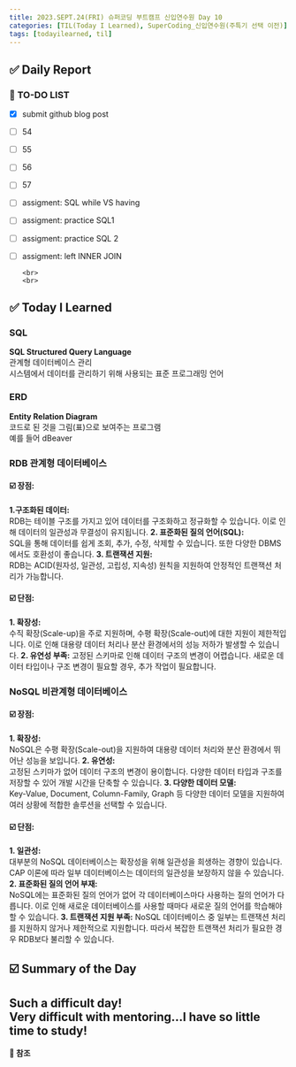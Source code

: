 ```yaml
---
title: 2023.SEPT.24(FRI) 슈퍼코딩 부트캠프 신입연수원 Day 10
categories: [TIL(Today I Learned), SuperCoding_신입연수원(주특기 선택 이전)]
tags: [todayilearned, til]
---
```


## ✅ Daily Report

### 📌 **TO-DO LIST**

- [x] submit github blog post
- [ ] 54
- [ ] 55
- [ ] 56
- [ ] 57
- [ ] assigment: SQL while VS having
- [ ] assigment: practice SQL1
- [ ] assigment: practice SQL 2
- [ ] assigment: left INNER JOIN

      <br>
      <br>

## ✅ Today I Learned

### **SQL**

**SQL Structured Query Language**  
관계형 데이터베이스 관리  
시스템에서 데이터를 관리하기 위해 사용되는 표준 프로그래밍 언어

### **ERD**

**Entity Relation Diagram**  
코드로 된 것을 그림(표)으로 보여주는 프로그램  
예를 들어 dBeaver

### **RDB 관계형 데이터베이스**

#### ☑️ 장점:

**1.구조화된 데이터:**  
RDB는 테이블 구조를 가지고 있어 데이터를 구조화하고 정규화할 수 있습니다. 이로 인해 데이터의 일관성과 무결성이 유지됩니다.
**2. 표준화된 질의 언어(SQL):**  
SQL을 통해 데이터를 쉽게 조회, 추가, 수정, 삭제할 수 있습니다. 또한 다양한 DBMS에서도 호환성이 좋습니다.
**3. 트랜잭션 지원:**  
RDB는 ACID(원자성, 일관성, 고립성, 지속성) 원칙을 지원하여 안정적인 트랜잭션 처리가 가능합니다.

#### ☑️ 단점:

**1. 확장성:**  
수직 확장(Scale-up)을 주로 지원하며, 수평 확장(Scale-out)에 대한 지원이 제한적입니다. 이로 인해 대용량 데이터 처리나 분산 환경에서의 성능 저하가 발생할 수 있습니다.
**2. 유연성 부족:**
고정된 스키마로 인해 데이터 구조의 변경이 어렵습니다. 새로운 데이터 타입이나 구조 변경이 필요할 경우, 추가 작업이 필요합니다.

### **NoSQL 비관계형 데이터베이스**

#### ☑️ 장점:

**1. 확장성:**  
NoSQL은 수평 확장(Scale-out)을 지원하여 대용량 데이터 처리와 분산 환경에서 뛰어난 성능을 보입니다.
**2. 유연성:**  
고정된 스키마가 없어 데이터 구조의 변경이 용이합니다. 다양한 데이터 타입과 구조를 저장할 수 있어 개발 시간을 단축할 수 있습니다.
**3. 다양한 데이터 모델:**  
 Key-Value, Document, Column-Family, Graph 등 다양한 데이터 모델을 지원하여 여러 상황에 적합한 솔루션을 선택할 수 있습니다.

#### ☑️ 단점:

**1. 일관성:**  
대부분의 NoSQL 데이터베이스는 확장성을 위해 일관성을 희생하는 경향이 있습니다. CAP 이론에 따라 일부 데이터베이스는 데이터의 일관성을 보장하지 않을 수 있습니다.
**2. 표준화된 질의 언어 부재:**  
NoSQL에는 표준화된 질의 언어가 없어 각 데이터베이스마다 사용하는 질의 언어가 다릅니다. 이로 인해 새로운 데이터베이스를 사용할 때마다 새로운 질의 언어를 학습해야 할 수 있습니다.
**3. 트랜잭션 지원 부족:**
NoSQL 데이터베이스 중 일부는 트랜잭션 처리를 지원하지 않거나 제한적으로 지원합니다. 따라서 복잡한 트랜잭션 처리가 필요한 경우 RDB보다 불리할 수 있습니다.

## ☑️ Summary of the Day <br>
Such a difficult day!   
Very difficult with mentoring...I have so little time to study!
---

**💟 참조**
